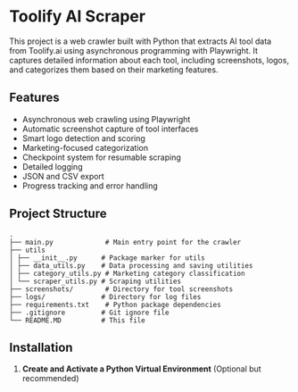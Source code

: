 # Toolify AI Scraper

This project is a web crawler built with Python that extracts AI tool data from Toolify.ai using asynchronous programming with Playwright. It captures detailed information about each tool, including screenshots, logos, and categorizes them based on their marketing features.

## Features

- Asynchronous web crawling using Playwright
- Automatic screenshot capture of tool interfaces
- Smart logo detection and scoring
- Marketing-focused categorization
- Checkpoint system for resumable scraping
- Detailed logging
- JSON and CSV export
- Progress tracking and error handling

## Project Structure
```
.
├── main.py             # Main entry point for the crawler
├── utils
│ ├── __init__.py      # Package marker for utils
│ ├── data_utils.py    # Data processing and saving utilities
│ ├── category_utils.py # Marketing category classification
│ └── scraper_utils.py # Scraping utilities
├── screenshots/        # Directory for tool screenshots
├── logs/              # Directory for log files
├── requirements.txt    # Python package dependencies
├── .gitignore         # Git ignore file
└── README.MD          # This file
```

## Installation

1. **Create and Activate a Python Virtual Environment** (Optional but recommended)

   ```bash
   python -m venv venv
   source venv/bin/activate  # On Unix/macOS
   venv\Scripts\activate     # On Windows
   ```

2. **Install Python Dependencies**

   ```bash
   pip install playwright beautifulsoup4
   ```

3. **Install Playwright Browsers**

   ```bash
   playwright install chromium
   ```

## Usage

The scraper supports several modes of operation:

1. **Run a Full Scrape**
   ```bash
   python main.py
   ```
   This will:
   - Scrape all tools from Toolify.ai
   - Save screenshots to the `screenshots` directory
   - Save progress to `toolify_ai_tools.json`
   - Create checkpoints in `scrape_checkpoint.json`
   - Save logs to `scraper.log`
   - Convert results to CSV when done

2. **Run a Test Scrape** (first page only)
   ```bash
   python main.py --test
   ```
   This will scrape only the first few tools to test the setup.

3. **Resume a Previous Scrape**
   ```bash
   python main.py --resume
   ```
   This will continue from the last checkpoint if one exists.

4. **Convert Existing JSON to CSV**
   ```bash
   python main.py --convert input.json output.csv
   ```
   This will convert an existing JSON file to CSV format.

## Output Files

- `toolify_ai_tools.json`: Main output file with all tool data
- `toolify_ai_tools.csv`: CSV version of the data
- `scraper.log`: Detailed logging information
- `scrape_checkpoint.json`: Checkpoint file for resuming scrapes
- `screenshots/`: Directory containing tool screenshots:
  - `*_full.png`: Full page screenshots
  - `*_content.png`: Main content area screenshots
  - `*_features.png`: Features section screenshots
  - `*_hero.png`: Header/hero section screenshots

## Marketing Categories

The scraper categorizes tools into marketing-focused categories:

- Marketing & Advertising
- Social Media Marketing
- Content Marketing
- Email Marketing
- SEO Tools
- Analytics & Insights
- Marketing Automation
- Visual Marketing

Each tool is analyzed based on its features and description to determine the most appropriate marketing category.

## Output Format

The tools are saved in JSON format with the following structure:

```json
{
  "name": "Tool Name",
  "category": "Marketing Category",
  "full_description": "Detailed description...",
  "features": ["Feature 1", "Feature 2", ...],
  "social_links": ["https://twitter...", "https://linkedin..."],
  "pricing_link": "https://tool.com/pricing",
  "logo_url": "https://tool.com/logo.png",
  "img_url": "https://cdn-images.toolify.ai/screenshots/tool_content.png",
  "screenshots": {
    "full": "https://cdn-images.toolify.ai/screenshots/tool_full.png",
    "content": "https://cdn-images.toolify.ai/screenshots/tool_content.png",
    "features": "https://cdn-images.toolify.ai/screenshots/tool_features.png",
    "hero": "https://cdn-images.toolify.ai/screenshots/tool_hero.png"
  }
}
```

## License

MIT License
